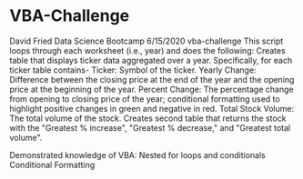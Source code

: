 # VBA-Challenge

David Fried
Data Science Bootcamp
6/15/2020
vba-challenge
This script loops through each worksheet (i.e., year) and does the following:
   Creates table that displays ticker data aggregated over a year. Specifically, for each ticker table contains-
       Ticker: Symbol of the ticker.
       Yearly Change: Difference between the closing price at the end of the year and the opening price at the beginning of the year.
       Percent Change: The percentage change from opening to closing price of the year; conditional formatting used to highlight positive changes in green and negative in red.
       Total Stock Volume: The total volume of the stock.
   Creates second table that returns the stock with the "Greatest % increase", "Greatest % decrease," and "Greatest total volume".

Demonstrated knowledge of VBA:
   Nested for loops and conditionals
   Conditional Formatting
  
